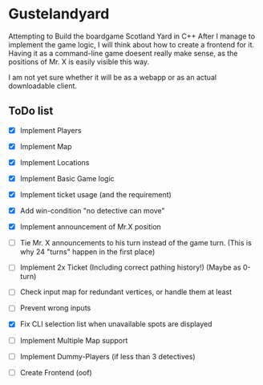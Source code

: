 # Gustelandyard
Attempting to Build the boardgame Scotland Yard in C++
After I manage to implement the game logic, I will think about how to create a frontend for it.
Having it as a command-line game doesent really make sense, as the positions of Mr. X is easily visible this way.

I am not yet sure whether it will be as a webapp or as an actual downloadable client.

## ToDo list
- [x] Implement Players
- [x] Implement Map
- [x] Implement Locations
- [x] Implement Basic Game logic
- [x] Implement ticket usage (and the requirement)
- [x] Add win-condition "no detective can move"
- [x] Implement announcement of Mr.X position
- [ ] Tie Mr. X announcements to his turn instead of the game turn. (This is why 24 "turns" happen in the first place)
- [ ] Implement 2x Ticket (Including correct pathing history!) (Maybe as 0-turn)
- [ ] Check input map for redundant vertices, or handle them at least
- [ ] Prevent wrong inputs
- [x] Fix CLI selection list when unavailable spots are displayed
- [ ] Implement Multiple Map support
- [ ] Implement Dummy-Players (if less than 3 detectives)

- [ ] Create Frontend (oof)
